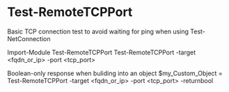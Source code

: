 # Test-RemoteTCPPort
Basic TCP connection test to avoid waiting for ping when using Test-NetConnection

Import-Module Test-RemoteTCPPort
Test-RemoteTCPPort -target <fqdn_or_ip> -port <tcp_port>

Boolean-only response when buliding into an object
$my_Custom_Object = Test-RemoteTCPPort -target <fqdn_or_ip> -port <tcp_port> -returnbool
